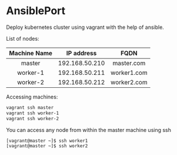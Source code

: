 # AnsiblePort 
Deploy kubernetes cluster using vagrant with the help of ansible.

List of nodes:

| Machine Name |   IP address   |     FQDN    |
|:------------:|:--------------:|:-----------:|
|    master    | 192.168.50.210 |  master.com |
|   worker-1   | 192.168.50.211 | worker1.com |
|   worker-2   | 192.168.50.212 | worker2.com |

Accessing machines:
```bash
vagrant ssh master 
vagrant ssh worker-1
vagrant ssh worker-2
```

You can access any node from within the master machine using ssh 
```bash
[vagrant@master ~]$ ssh worker1
[vagrant@master ~]$ ssh worker2
```